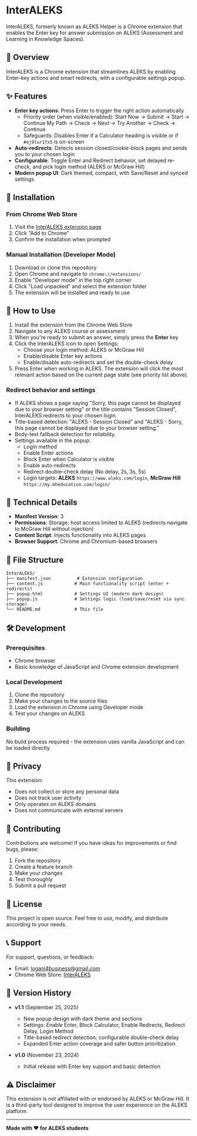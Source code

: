 # InterALEKS

InterALEKS, formerly known as ALEKS Helper is a Chrome extension that enables the Enter key for answer submission on ALEKS (Assessment and Learning in Knowledge Spaces).

## 📖 Overview

InterALEKS is a Chrome extension that streamlines ALEKS by enabling Enter-key actions and smart redirects, with a configurable settings popup.

## ✨ Features

- **Enter key actions**: Press Enter to trigger the right action automatically
  - Priority order (when visible/enabled): Start Now → Submit → Start → Continue My Path → Check → Next → Try Another → Check → Continue
  - Safeguards: Disables Enter if a Calculator heading is visible or if `#ej9lur1fx5` is on-screen
- **Auto-redirects**: Detects session closed/cookie-block pages and sends you to your chosen login
- **Configurable**: Toggle Enter and Redirect behavior, set delayed re-check, and pick login method (ALEKS or McGraw Hill)
- **Modern popup UI**: Dark themed, compact, with Save/Reset and synced settings

## 🚀 Installation

### From Chrome Web Store
1. Visit the [InterALEKS extension page](https://chromewebstore.google.com/detail/aleks-helper/obfahomodlignbjbgmajolpjicingedm)
2. Click "Add to Chrome"
3. Confirm the installation when prompted

### Manual Installation (Developer Mode)
1. Download or clone this repository
2. Open Chrome and navigate to `chrome://extensions/`
3. Enable "Developer mode" in the top right corner
4. Click "Load unpacked" and select the extension folder
5. The extension will be installed and ready to use

## 🎯 How to Use

1. Install the extension from the Chrome Web Store
2. Navigate to any ALEKS course or assessment
3. When you're ready to submit an answer, simply press the **Enter** key
4. Click the InterALEKS icon to open Settings:
   - Choose your login method: ALEKS or McGraw Hill
   - Enable/disable Enter key actions
   - Enable/disable auto-redirects and set the double-check delay
5. Press Enter when working in ALEKS. The extension will click the most relevant action based on the current page state (see priority list above).

### Redirect behavior and settings
- If ALEKS shows a page saying "Sorry, this page cannot be displayed due to your browser setting" or the title contains "Session Closed", InterALEKS redirects to your chosen login.
- Title-based detection: "ALEKS - Session Closed" and "ALEKS - Sorry, this page cannot be displayed due to your browser setting."
- Body-text fallback detection for reliability.
- Settings available in the popup:
  - Login method
  - Enable Enter actions
  - Block Enter when Calculator is visible
  - Enable auto-redirects
  - Redirect double-check delay (No delay, 2s, 3s, 5s)
  - Login targets: **ALEKS** `https://www.aleks.com/login`, **McGraw Hill** `https://my.mheducation.com/login/`

## 🔧 Technical Details

- **Manifest Version**: 3
- **Permissions**: Storage; host access limited to ALEKS (redirects navigate to McGraw Hill without injection)
- **Content Script**: Injects functionality into ALEKS pages
- **Browser Support**: Chrome and Chromium-based browsers

## 📁 File Structure

```
InterALEKS/
├── manifest.json          # Extension configuration
├── content.js            # Main functionality script (enter + redirects)
├── popup.html            # Settings UI (modern dark design)
├── popup.js              # Settings logic (load/save/reset via sync storage)
└── README.md             # This file
```

## 🛠️ Development

### Prerequisites
- Chrome browser
- Basic knowledge of JavaScript and Chrome extension development

### Local Development
1. Clone the repository
2. Make your changes to the source files
3. Load the extension in Chrome using Developer mode
4. Test your changes on ALEKS

### Building
No build process required - the extension uses vanilla JavaScript and can be loaded directly.

## 📝 Privacy

This extension:
- Does not collect or store any personal data
- Does not track user activity
- Only operates on ALEKS domains
- Does not communicate with external servers

## 🤝 Contributing

Contributions are welcome! If you have ideas for improvements or find bugs, please:
1. Fork the repository
2. Create a feature branch
3. Make your changes
4. Test thoroughly
5. Submit a pull request

## 📄 License

This project is open source. Feel free to use, modify, and distribute according to your needs.

## 📞 Support

For support, questions, or feedback:
- Email: loganl4business@gmail.com
- Chrome Web Store: [InterALEKS](https://chromewebstore.google.com/detail/aleks-helper/obfahomodlignbjbgmajolpjicingedm)

## 🔄 Version History

- **v1.1** (September 25, 2025)
  - New popup design with dark theme and sections
  - Settings: Enable Enter, Block Calculator, Enable Redirects, Redirect Delay, Login Method
  - Title-based redirect detection; configurable double-check delay
  - Expanded Enter action coverage and safer button prioritization

- **v1.0** (November 23, 2024)
  - Initial release with Enter key support and basic detection

## ⚠️ Disclaimer

This extension is not affiliated with or endorsed by ALEKS or McGraw Hill. It is a third-party tool designed to improve the user experience on the ALEKS platform.

---

**Made with ❤️ for ALEKS students**
